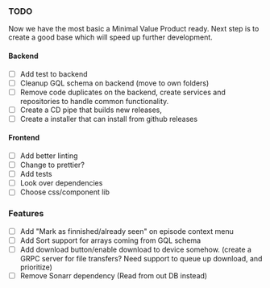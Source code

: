 

### TODO
Now we have the most basic a Minimal Value Product ready. Next step is to create a good base which will speed up further development.

#### Backend
- [ ] Add test to backend 
- [ ] Cleanup GQL schema on backend (move to own folders)
- [ ] Remove code duplicates on the backend, create services and repositories to handle common functionality.
- [ ] Create a CD pipe that builds new releases, 
- [ ] Create a installer that can install from github releases

#### Frontend
- [ ] Add better linting
- [ ] Change to prettier?
- [ ] Add tests
- [ ] Look over dependencies
- [ ] Choose css/component lib

### Features
- [ ] Add "Mark as finnished/already seen" on episode context menu
- [ ] Add Sort support for arrays coming from GQL schema  
- [ ] Add download button/enable download to device somehow. (create a GRPC server for file transfers? Need support to queue up download, and prioritize)
- [ ] Remove Sonarr dependency (Read from out DB instead)